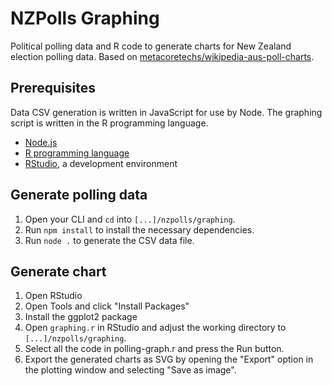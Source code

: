 # NZPolls Graphing
Political polling data and R code to generate charts for New Zealand election polling data.
Based on [metacoretechs/wikipedia-aus-poll-charts](https://github.com/metacoretechs/wikipedia-aus-poll-charts).

## Prerequisites
Data CSV generation is written in JavaScript for use by Node.
The graphing script is written in the R programming language.

- [Node.js](https://nodejs.org)
- [R programming language](https://cran.rstudio.com)
- [RStudio](https://www.rstudio.com/products/rstudio/download/), a development environment

## Generate polling data
1. Open your CLI and `cd` into `[...]/nzpolls/graphing`.
2. Run `npm install` to install the necessary dependencies.
3. Run `node .` to generate the CSV data file.

## Generate chart
1. Open RStudio
2. Open Tools and click "Install Packages"
3. Install the ggplot2 package
4. Open `graphing.r` in RStudio and adjust the working directory to `[...]/nzpolls/graphing`.
5. Select all the code in polling-graph.r and press the Run button.
6. Export the generated charts as SVG by opening the "Export" option in the plotting window and selecting "Save as image".
